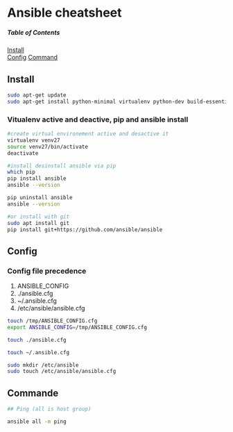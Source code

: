 # Ansible cheatsheet

##### Table of Contents
[Install](#install)  
[Config](#config)
[Command](#command)

<a name="install"/>

## Install  
```bash
sudo apt-get update
sudo apt-get install python-minimal virtualenv python-dev build-essential
```
### Vitualenv active and deactive, pip and ansible install

```bash
#create virtual environement active and desactive it
virtualenv venv27
source venv27/bin/activate
deactivate

#install desinstall ansible via pip
which pip
pip install ansible
ansible --version

pip uninstall ansible
ansible --version

#or install with git
sudo apt install git
pip install git+https://github.com/ansible/ansible

```

<a name="install"/>

## Config

### Config file precedence

1. ANSIBLE_CONFIG
2. ./ansible.cfg
3. ~/.ansible.cfg
4. /etc/ansible/ansible.cfg

```bash
touch /tmp/ANSIBLE_CONFIG.cfg
export ANSIBLE_CONFIG=/tmp/ANSIBLE_CONFIG.cfg

touch ./ansible.cfg

touch ~/.ansible.cfg

sudo mkdir /etc/ansible
sudo touch /etc/ansible/ansible.cfg
```

<a name="install"/>

## Commande


```bash
## Ping (all is host group)

ansible all -m ping
```
